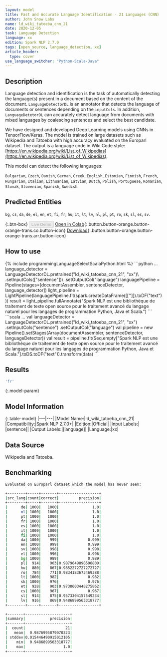 ```yaml
---
layout: model
title: Fast and Accurate Language Identification - 21 Languages (CNN)
author: John Snow Labs
name: ld_wiki_tatoeba_cnn_21
date: 2020-12-05
task: Language Detection
language: xx
edition: Spark NLP 2.7.0
tags: [open_source, language_detection, xx]
article_header:
  type: cover
use_language_switcher: "Python-Scala-Java"
---
```


## Description

Language detection and identification is the task of automatically detecting the language(s) present in a document based on the content of the document. ``LanguageDetectorDL`` is an annotator that detects the language of documents or sentences depending on the ``inputCols``. In addition, ``LanguageDetetorDL`` can accurately detect language from documents with mixed languages by coalescing sentences and select the best candidate.

We have designed and developed Deep Learning models using CNNs in TensorFlow/Keras. The model is trained on large datasets such as Wikipedia and Tatoeba with high accuracy evaluated on the Europarl dataset. The output is a language code in Wiki Code style: [https://en.wikipedia.org/wiki/List_of_Wikipedias](https://en.wikipedia.org/wiki/List_of_Wikipedias).

This model can detect the following languages:

`Bulgarian`, `Czech`, `Danish`, `German`, `Greek`, `English`, `Estonian`, `Finnish`, `French`, `Hungarian`, `Italian`, `Lithuanian`, `Latvian`, `Dutch`, `Polish`, `Portuguese`, `Romanian`, `Slovak`, `Slovenian`, `Spanish`, `Swedish`.

## Predicted Entities

`bg`, `cs`, `da`, `de`, `el`, `en`, `et`, `fi`, `fr`, `hu`, `it`, `lt`, `lv`, `nl`, `pl`, `pt`, `ro`, `sk`, `sl`, `es`, `sv`.

{:.btn-box}
<button class="button button-orange" disabled>Live Demo</button>
[Open in Colab](https://githubtocolab.com/JohnSnowLabs/spark-nlp-workshop/blob/master/jupyter/annotation/english/language-detection/Language_Detection_and_Indentification.ipynb){:.button.button-orange.button-orange-trans.co.button-icon}
[Download](https://s3.amazonaws.com/auxdata.johnsnowlabs.com/public/models/ld_wiki_tatoeba_cnn_21_xx_2.7.0_2.4_1607177877570.zip){:.button.button-orange.button-orange-trans.arr.button-icon}

## How to use

<div class="tabs-box" markdown="1">
{% include programmingLanguageSelectScalaPython.html %}
```python
...
language_detector = LanguageDetectorDL.pretrained("ld_wiki_tatoeba_cnn_21", "xx")\
   .setInputCols(["sentence"])\
   .setOutputCol("language")
languagePipeline = Pipeline(stages=[documentAssembler, sentenceDetector, language_detector])
light_pipeline = LightPipeline(languagePipeline.fit(spark.createDataFrame([['']]).toDF("text")))
result = light_pipeline.fullAnnotate("Spark NLP est une bibliothèque de traitement de texte open source pour le traitement avancé du langage naturel pour les langages de programmation Python, Java et Scala.")
```
```scala
...
val languageDetector = LanguageDetectorDL.pretrained("ld_wiki_tatoeba_cnn_21", "xx")
   .setInputCols("sentence")
   .setOutputCol("language")
val pipeline = new Pipeline().setStages(Array(documentAssembler, sentenceDetector, languageDetector))
val result = pipeline.fit(Seq.empty["Spark NLP est une bibliothèque de traitement de texte open source pour le traitement avancé du langage naturel pour les langages de programmation Python, Java et Scala."].toDS.toDF("text")).transform(data)
```
</div>

## Results

```bash
'fr'
```

{:.model-param}
## Model Information

{:.table-model}
|---|---|
|Model Name:|ld_wiki_tatoeba_cnn_21|
|Compatibility:|Spark NLP 2.7.0+|
|Edition:|Official|
|Input Labels:|[sentence]|
|Output Labels:|[language]|
|Language:|xx|

## Data Source

Wikipedia and Tatoeba.

## Benchmarking

```bash
Evaluated on Europarl dataset which the model has never seen:

+--------+-----+-------+------------------+
|src_lang|count|correct|         precision|
+--------+-----+-------+------------------+
|      de| 1000|   1000|               1.0|
|      nl| 1000|   1000|               1.0|
|      pt| 1000|   1000|               1.0|
|      fr| 1000|   1000|               1.0|
|      es| 1000|   1000|               1.0|
|      it| 1000|   1000|               1.0|
|      fi| 1000|   1000|               1.0|
|      da| 1000|    999|             0.999|
|      en| 1000|    999|             0.999|
|      sv| 1000|    998|             0.998|
|      el| 1000|    996|             0.996|
|      bg| 1000|    989|             0.989|
|      pl|  914|    903|0.9879649890590809|
|      hu|  880|    867|0.9852272727272727|
|      ro|  784|    771|0.9834183673469388|
|      lt| 1000|    982|             0.982|
|      sk| 1000|    976|             0.976|
|      et|  928|    903|0.9730603448275862|
|      cs| 1000|    967|             0.967|
|      sl|  914|    875|0.9573304157549234|
|      lv|  916|    869|0.9486899563318777|
+--------+-----+-------+------------------+

+-------+--------------------+
|summary|           precision|
+-------+--------------------+
|  count|                  21|
|   mean|  0.9876995879070323|
| stddev|0.015446490915012105|
|    min|  0.9486899563318777|
|    max|                 1.0|
+-------+--------------------+
```
